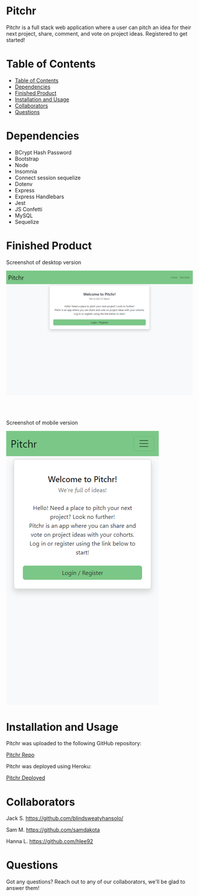 # Pitchr
Pitchr is a full stack web application where a user can pitch an idea for their next project, share, comment, and vote on project ideas. Registered to get started! 


# Table of Contents 
- [Table of Contents](#table-of-contents)
- [Dependencies](#dependencies)
- [Finished Product](#finished-product)
- [Installation and Usage](#installation-and-usage)
- [Collaborators](#collaborators)
- [Questions](#questions)


# Dependencies
- BCrypt Hash Password
- Bootstrap
- Node
- Insomnia
- Connect session sequelize
- Dotenv
- Express
- Express Handlebars
- Jest
- JS Confetti
- MySQL
- Sequelize



# Finished Product
Screenshot of desktop version

![Screenshot of desktop version](./assets/fast-plateau-30072.herokuapp.com_%20(1).png)

<br></br>

Screenshot of mobile version

![Screenshot of mobile version](./assets/fast-plateau-30072.herokuapp.com_.png)


# Installation and Usage
Pitchr was uploaded to the following GitHub repository:

[Pitchr Repo](https://github.com/blindsweatyhansolo/pitchr)


Pitchr was deployed using Heroku:

[Pitchr Deployed](https://pitchr314.herokuapp.com/)

# Collaborators
Jack S. https://github.com/blindsweatyhansolo/

Sam M.  https://github.com/samdakota

Hanna L. https://github.com/hlee92


# Questions
Got any questions? Reach out to any of our collaborators, we'll be glad to answer them!





